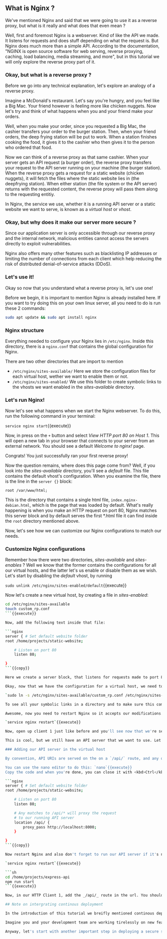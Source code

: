 ## What is Nginx ?

We've mentioned Nginx and said that we were going to use it as a reverse proxy, but what is it really and what does that even mean ?

Well, first and foremost Nginx is a webserver. Kind of like the API we made. It listens for requests and does stuff depending on what the request is. But Nginx does much more than a simple API.
According to the documentation, "NGINX is open source software for web serving, reverse proxying, caching, load balancing, media streaming, and more", but in this tutorial we will only explore the reverse proxy part of it.

### Okay, but what is a reverse proxy ?

Before we go into any technical explanation, let's explore an analogy of a reverse proxy.

Imagine a McDonald's restaurant. Let's say you're hungry, and you feel like a Big Mac. Your friend however is feeling more like chicken nuggets. Now let's try and think of what happens when you and your friend make your orders.

Well, when you make your order, since you requested a Big Mac, the cashier transfers your order to the burger station. Then, when your friend orders, the deep frying station will be put to work. When a station finishes cooking the food, it gives it to the cashier who then gives it to the person who ordered that food.

Now we can think of a reverse proxy as that same cashier. When your server gets an API request (a burger order), the reverse proxy transfers your request to the API server running on your machine (the burger station). When the reverse proxy gets a request for a static website (chicken nuggets), it will fetch the files where the static website lies in (the deepfrying station). When either station (the file system or the API server) returns with the requested content, the reverse proxy will pass them along to the requesting entitiy.

In Nginx, the service we use, whether it is a running API server or a static website we want to serve, is known as a _virtual host_ or _vhost_.

### Okay, but why does it make our server more secure ?

Since our application server is only accessible through our reverse proxy and the internal network, malicious entities cannot access the servers directly to exploit vulnerabilities.

Nginx also offers many other features such as blacklisting IP addresses or limiting the number of connections from each client which help reducing the risk of distributed denial-of-service attacks (DDoS).

### Let's use it!

Okay so now that you understand what a reverse proxy is, let's use one!

Before we begin, it is important to mention Nginx is already installed here. If you want to try doing this on your own linux server, all you need to do is run these 2 commands:

```bash
sudo apt update && sudo apt install nginx
```

### Nginx structure

Everything needed to configure your Nginx lies in `/etc/nginx`. Inside this directory, there is a `nginx.conf` that contains the global configuration for Nginx.

There are two other directories that are import to mention

-  `/etc/nginx/sites-available/` Here we store the configuration files for each virtual host, wether we want to enable them or not.
-  `/etc/nginx/sites-enabled/` We use this folder to create symbolic links to the vhosts we want enabled in the _sites-available_ directory.

### Let's run Nginx!

Now let's see what happens when we start the Nginx webserver. To do this, run the following command in your terminal:

`service nginx start`{{execute}}

Now, in press on the `+` button and select _View HTTP port 80 on Host 1_. This will open a new tab in your browser that connects to your server from an external network. You should see a default _Welcome to nginx!_ page.

Congrats! You just successfully ran your first reverse proxy!

Now the question remains, where does this page come from? Well, if you look into the _sites-available_ directory, you'll see a _default_ file. This file contains the default vhost's configuration. When you examine the file, there is the line in the `server {}` block:

`root /var/www/html;`

This is the directory that contains a single html file, `index.nginx-debian.html`, which is the page that was loaded by default. What's really happening is when you make an HTTP request on port 80, Nginx matches this server block and by default serves the first \*.html file it can find inside the `root` directory mentioned above.

Now, let's see how we can customize our Nginx configurations to match our needs.

### Customize Nginx configurations

Remember how there were two directories, _sites-available_ and _sites-enables_ ? Well we know that the former contains the configurations for all our virtual hosts, and the latter let's us enable or disable them as we wish. Let's start by disabling the _default_ vhost, by running

`sudo unlink /etc/nginx/sites-enabled/default`{{execute}}

Now let's create a new virtual host, by creating a file in _sites-enabled_:

```sh
cd /etc/nginx/sites-available
touch custom_rp.conf
```{{execute}}

Now, add the following text inside that file:

```nginx
server { # Set default website folder
root /home/projects/static-website;

    # Listen on port 80
    listen 80;

}
```{{copy}}

Here we create a server block, that listens for requests made to port 80, and by default serves our `index.html` file in our _static-website_ folder.

Okay, now that we have the configuration for a virtual host, we need to enable it. This is done by adding a symbolic link between the file in _sites-available_ and _sites-enabled_:

`sudo ln -s /etc/nginx/sites-available/custom_rp.conf /etc/nginx/sites-enabled/custom_rp.conf`{{execute}}

To see all your symbolic links in a directory and to make sure this command was successfull, you can run `ls /etc/nginx/sites-enabled/ -l`{{execute}}.

Awesome, now you need to restart Nginx so it accepts our modifications. To do this, run

`service nginx restart`{{execute}}

Now, open up client 1 just like before and you'll see now that we're serving our own static website!

This is cool, but we still have an API server that we want to use. Let's add some configurations to our reverse-proxy!

### Adding our API server in the virtual host

By convention, API URIs are served on the on a `/api/` route, and any other route will serve static files. To do this, add the following lines in our _custom_rp.conf_ file so it looks like this:

You can use the nano editor to do this: `nano`{{execute}}
Copy the code and when you're done, you can close it with <kbd>Ctrl</kbd>+<kbd>X</kbd> `^X`{{execute ctrl-seq}}.

```nginx
server { # Set default website folder
root /home/projects/static-website;

    # Listen on port 80
    listen 80;

    # Any matches to /api/* will proxy the request
    # to our running API server
    location /api/ {
        proxy_pass http://localhost:8000;
    }

}
```{{copy}}

Now restart Nginx and also don't forget to run our API server if it's not already running:

`service nginx restart`{{execute}}

```sh
cd /home/projects/express-api 
npm run start
```{{execute}}

Now, in our HTTP Client 1, add the _/api/_ route in the url. You should see the response from the express API server. Congrats! You just successfully configured a reverse proxy, bringing us one step closer to deploying our server securely.

## Note on intergrating continous deployment

In the introduction of this tutorial we breifly mentioned continous deployment and how we can integrate it on our server. Well, as you can imagine, with Nginx this became a whole lot easier.

Imagine you and your development team are working tirelessly on new features for your static website, or, better yet, you guys a building whole web app with React. Well, with the right Nginx configurations, all you need to do is make sure you have a server block that serves the right static files, and if the content of any of those files changes in any way, Nginx couldn't care less! It will simply start serving these new files next time someone requests them. With a React application for example, all you need to do is make sure that Nginx serves files in the _build_ folder and make an automation that whenever there's a new update to your React code, you build that code and Nginx will serve that content. Easy right ?

Anyway, let's start with another important step in deploying a secure server, which is setting up a firewall. See you there!

